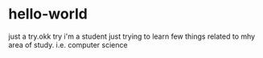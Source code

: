 # hello-world
just a try.okk try
i'm a student just trying to learn few things related to mhy area of study. i.e. computer science
